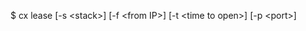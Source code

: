 <!-- post: lease_usage -->


$ cx lease [-s &lt;stack&gt;] [-f &lt;from IP&gt;] [-t &lt;time to open&gt;] [-p &lt;port&gt;]
